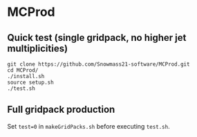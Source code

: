 # MCProd

## Quick test (single gridpack, no higher jet multiplicities)
    git clone https://github.com/Snowmass21-software/MCProd.git
    cd MCProd/
    ./install.sh
    source setup.sh
    ./test.sh

## Full gridpack production

Set `test=0` in `makeGridPacks.sh` before executing `test.sh`.
